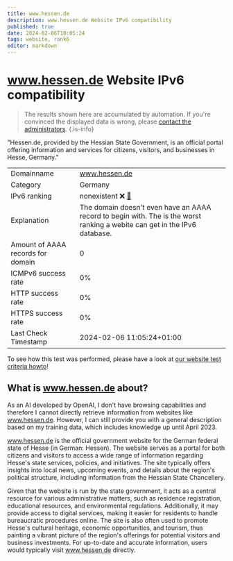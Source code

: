 ```yaml
---
title: www.hessen.de
description: www.hessen.de Website IPv6 compatibility
published: true
date: 2024-02-06T10:05:24
tags: website, rank6
editor: markdown
---
```


# www.hessen.de Website IPv6 compatibility

> The results shown here are accumulated by automation. If you're convinced the displayed data is wrong, please [contact the administrators](/howto/chat). 
{.is-info}

"Hessen.de, provided by the Hessian State Government, is an official portal offering information and services for citizens, visitors, and businesses in Hesse, Germany."


|   |   |
| - | - |
| Domainname | www.hessen.de
| Category | Germany |
| IPv6 ranking | nonexistent :x: [🔗](/howto/ranking) |
| Explanation | The domain doesn't even have an AAAA record to begin with. The is the worst ranking a webite can get in the IPv6 database. |
| Amount of AAAA records for domain | 0 |
| ICMPv6 success rate | 0%|
| HTTP success rate | 0% |
| HTTPS success rate | 0% |
| Last Check Timestamp | 2024-02-06 11:05:24+01:00 |

To see how this test was performed, please have a look at [our website test criteria howto](/howto/testcriteria/website)!


## What is www.hessen.de about?
As an AI developed by OpenAI, I don't have browsing capabilities and therefore I cannot directly retrieve information from websites like www.hessen.de. However, I can still provide you with a general description based on my training data, which includes knowledge up until April 2023.

www.hessen.de is the official government website for the German federal state of Hesse (in German: Hessen). The website serves as a portal for both citizens and visitors to access a wide range of information regarding Hesse's state services, policies, and initiatives. The site typically offers insights into local news, upcoming events, and details about the region's political structure, including information from the Hessian State Chancellery.

Given that the website is run by the state government, it acts as a central resource for various administrative matters, such as residence registration, educational resources, and environmental regulations. Additionally, it may provide access to digital services, making it easier for residents to handle bureaucratic procedures online. The site is also often used to promote Hesse's cultural heritage, economic opportunities, and tourism, thus painting a vibrant picture of the region's offerings for potential visitors and business investments. For up-to-date and accurate information, users would typically visit www.hessen.de directly.


